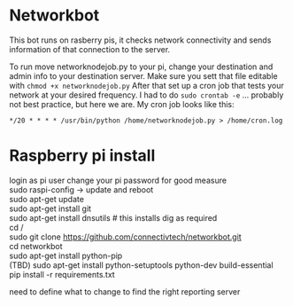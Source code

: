 # Networkbot

This bot runs on rasberry pis, it checks network connectivity and sends information of that connection to the server.

To run move networknodejob.py to your pi, change your destination and admin info to your destination server. Make sure you sett that file editable with `chmod +x networknodejob.py` After that set up a cron job that tests your network at your desired frequency. I had to do `sudo crontab -e` ... probably not best practice, but here we are. My cron job looks like this: 

`*/20 * * * * /usr/bin/python /home/networknodejob.py > /home/cron.log`

# Raspberry pi install
  
  
login as pi user
change your pi password for good measure  
sudo raspi-config -> update and reboot  
sudo apt-get update  
sudo apt-get install git  
sudo apt-get install dnsutils  # this installs dig as required  
cd /  
sudo git clone https://github.com/connectivtech/networkbot.git   
cd networkbot  
sudo apt-get install python-pip  
(TBD) sudo apt-get install python-setuptools python-dev build-essential  
pip install -r requirements.txt  
  
need to define what to change to find the right reporting server  